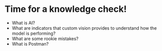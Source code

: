 # Time for a knowledge check!

- What is AI?
- What are indicators that custom vision provides to understand how the model is performing?
- What are some rookie mistakes?
- What is Postman?
